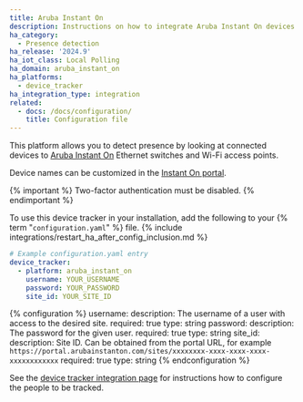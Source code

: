 ```yaml
---
title: Aruba Instant On
description: Instructions on how to integrate Aruba Instant On devices into Home Assistant.
ha_category:
  - Presence detection
ha_release: '2024.9'
ha_iot_class: Local Polling
ha_domain: aruba_instant_on
ha_platforms:
  - device_tracker
ha_integration_type: integration
related:
  - docs: /docs/configuration/
    title: Configuration file
---
```


This platform allows you to detect presence by looking at connected devices to [Aruba Instant On](https://www.arubainstanton.com) Ethernet switches and Wi-Fi access points.

Device names can be customized in the [Instant On portal](https://portal.arubainstanton.com).

{% important %}
Two-factor authentication must be disabled.
{% endimportant %}

To use this device tracker in your installation, add the following to your {% term "`configuration.yaml`" %} file.
{% include integrations/restart_ha_after_config_inclusion.md %}

```yaml
# Example configuration.yaml entry
device_tracker:
  - platform: aruba_instant_on
    username: YOUR_USERNAME
    password: YOUR_PASSWORD
    site_id: YOUR_SITE_ID
```

{% configuration %}
username:
  description: The username of a user with access to the desired site.
  required: true
  type: string
password:
  description: The password for the given user.
  required: true
  type: string
site_id:
  description: Site ID. Can be obtained from the portal URL, for example `https://portal.arubainstanton.com/sites/xxxxxxxx-xxxx-xxxx-xxxx-xxxxxxxxxxxx`
  required: true
  type: string
{% endconfiguration %}

See the [device tracker integration page](/integrations/device_tracker/) for instructions how to configure the people to be tracked.
